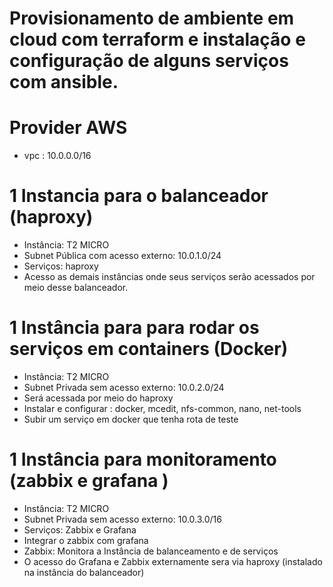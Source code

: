 # Provisionamento de ambiente em cloud com terraform e instalação e configuração de alguns serviços com ansible.

# Provider AWS

- vpc : 10.0.0.0/16

# 1 Instancia para o balanceador (haproxy)

- Instância: T2 MICRO
- Subnet Pública com acesso externo: 10.0.1.0/24
- Serviços: haproxy
- Acesso as demais instâncias  onde seus serviços serão acessados por meio desse balanceador.

# 1 Instância para para rodar os serviços em containers (Docker)

- Instância: T2 MICRO
- Subnet Privada sem acesso externo: 10.0.2.0/24
- Será acessada por meio do haproxy
- Instalar e configurar : docker, mcedit, nfs-common, nano, net-tools
- Subir um serviço em docker que tenha rota de teste

# 1 Instância para monitoramento (zabbix e grafana )

- Instância: T2 MICRO
- Subnet Privada sem acesso externo: 10.0.3.0/16
- Serviços: Zabbix e Grafana
- Integrar o zabbix com grafana
- Zabbix: Monitora a Instância de balanceamento e de serviços
- O acesso do Grafana e Zabbix externamente sera via haproxy (instalado na instância do balanceador)
